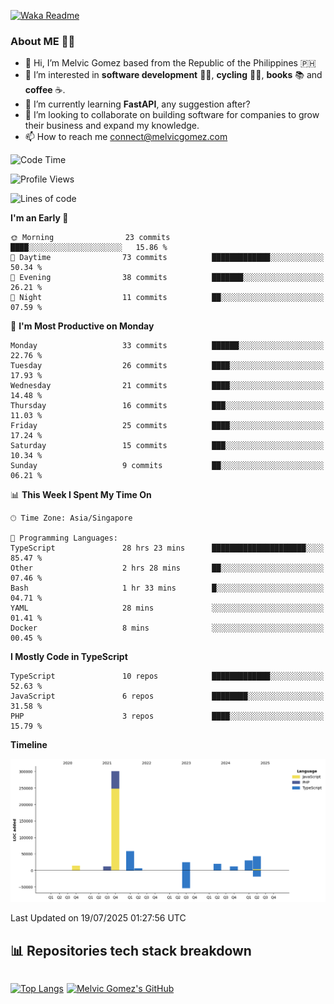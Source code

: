 [![Waka Readme](https://github.com/melvicgomez/melvicgomez/actions/workflows/main.yml/badge.svg)](https://github.com/melvicgomez/melvicgomez/actions/workflows/main.yml)

### **About ME 🚴🏻** 
- 👋 Hi, I’m Melvic Gomez based from the Republic of the Philippines 🇵🇭
- 👀 I’m interested in **software development** 👨‍💻, **cycling** 🚴‍♂️, **books** 📚 and **coffee** ☕. 
- 🌱 I’m currently learning **FastAPI**, any suggestion after?
- 💞️ I’m looking to collaborate on building software for companies to grow their business and expand my knowledge.
- 📫 How to reach me <connect@melvicgomez.com>
 
<!--START_SECTION:waka-->
![Code Time](http://img.shields.io/badge/Code%20Time-3%2C918%20hrs%2015%20mins-blue)

![Profile Views](http://img.shields.io/badge/Profile%20Views-1-blue)

![Lines of code](https://img.shields.io/badge/From%20Hello%20World%20I%27ve%20Written-518.1%20thousand%20lines%20of%20code-blue)

**I'm an Early 🐤** 

```text
🌞 Morning                23 commits          ████░░░░░░░░░░░░░░░░░░░░░   15.86 % 
🌆 Daytime                73 commits          █████████████░░░░░░░░░░░░   50.34 % 
🌃 Evening                38 commits          ███████░░░░░░░░░░░░░░░░░░   26.21 % 
🌙 Night                  11 commits          ██░░░░░░░░░░░░░░░░░░░░░░░   07.59 % 
```
📅 **I'm Most Productive on Monday** 

```text
Monday                   33 commits          ██████░░░░░░░░░░░░░░░░░░░   22.76 % 
Tuesday                  26 commits          ████░░░░░░░░░░░░░░░░░░░░░   17.93 % 
Wednesday                21 commits          ████░░░░░░░░░░░░░░░░░░░░░   14.48 % 
Thursday                 16 commits          ███░░░░░░░░░░░░░░░░░░░░░░   11.03 % 
Friday                   25 commits          ████░░░░░░░░░░░░░░░░░░░░░   17.24 % 
Saturday                 15 commits          ███░░░░░░░░░░░░░░░░░░░░░░   10.34 % 
Sunday                   9 commits           ██░░░░░░░░░░░░░░░░░░░░░░░   06.21 % 
```


📊 **This Week I Spent My Time On** 

```text
🕑︎ Time Zone: Asia/Singapore

💬 Programming Languages: 
TypeScript               28 hrs 23 mins      █████████████████████░░░░   85.47 % 
Other                    2 hrs 28 mins       ██░░░░░░░░░░░░░░░░░░░░░░░   07.46 % 
Bash                     1 hr 33 mins        █░░░░░░░░░░░░░░░░░░░░░░░░   04.71 % 
YAML                     28 mins             ░░░░░░░░░░░░░░░░░░░░░░░░░   01.41 % 
Docker                   8 mins              ░░░░░░░░░░░░░░░░░░░░░░░░░   00.45 % 
```

**I Mostly Code in TypeScript** 

```text
TypeScript               10 repos            █████████████░░░░░░░░░░░░   52.63 % 
JavaScript               6 repos             ████████░░░░░░░░░░░░░░░░░   31.58 % 
PHP                      3 repos             ████░░░░░░░░░░░░░░░░░░░░░   15.79 % 
```



**Timeline**

![Lines of Code chart](https://raw.githubusercontent.com/melvicgomez/melvicgomez/master/assets/bar_graph.png)


 Last Updated on 19/07/2025 01:27:56 UTC
<!--END_SECTION:waka-->


## 📊 Repositories tech stack breakdown
<div style="display:inline-flex;">

<div style="margin-right:5px;">

[![Top Langs](https://github-readme-stats.vercel.app/api/top-langs/?username=melvicgomez&count_private=true&show_icons=true&bg_color=202124&title_color=D12A1E&icon_color=FAD127&text_color=ffffff)](https://melvicgomez.com)
</div>

[![Melvic Gomez's GitHub](https://github-readme-stats.vercel.app/api?username=melvicgomez&count_private=true&show_icons=true&bg_color=202124&title_color=D12A1E&icon_color=FAD127&text_color=ffffff)](https://github.com/melvicgomez)
<div>

